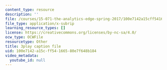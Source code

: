```yaml
---
content_type: resource
description: ''
file: /courses/15-071-the-analytics-edge-spring-2017/100e7142a15cff54166580e7f648b184_12KzzzmaYrw.srt
file_type: application/x-subrip
learning_resource_types: []
license: https://creativecommons.org/licenses/by-nc-sa/4.0/
ocw_type: OCWFile
resourcetype: Other
title: 3play caption file
uid: 100e7142-a15c-ff54-1665-80e7f648b184
video_metadata:
  youtube_id: null
---
```


